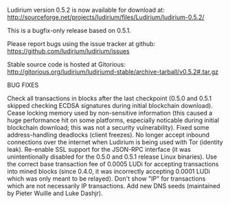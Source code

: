 Ludirium version 0.5.2 is now available for download at:
http://sourceforge.net/projects/ludirium/files/Ludirium/ludirium-0.5.2/

This is a bugfix-only release based on 0.5.1.

Please report bugs using the issue tracker at github:
https://github.com/ludirium/ludirium/issues

Stable source code is hosted at Gitorious:
http://gitorious.org/ludirium/ludiriumd-stable/archive-tarball/v0.5.2#.tar.gz

BUG FIXES

Check all transactions in blocks after the last checkpoint (0.5.0 and 0.5.1 skipped checking ECDSA signatures during initial blockchain download).
Cease locking memory used by non-sensitive information (this caused a huge performance hit on some platforms, especially noticable during initial blockchain download; this was
not a security vulnerability).
Fixed some address-handling deadlocks (client freezes).
No longer accept inbound connections over the internet when Ludirium is being used with Tor (identity leak).
Re-enable SSL support for the JSON-RPC interface (it was unintentionally disabled for the 0.5.0 and 0.5.1 release Linux binaries).
Use the correct base transaction fee of 0.0005 LUDi for accepting transactions into mined blocks (since 0.4.0, it was incorrectly accepting 0.0001 LUDi which was only meant to be relayed).
Don't show "IP" for transactions which are not necessarily IP transactions.
Add new DNS seeds (maintained by Pieter Wuille and Luke Dashjr).
